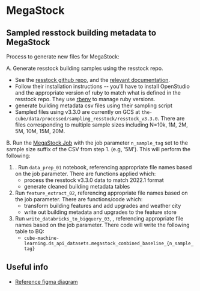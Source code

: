 # MegaStock

## Sampled resstock building metadata to MegaStock

Process to generate new files for MegaStock:

A. Generate resstock building samples using the resstock repo. 
   - See the [resstock github repo](https://github.com/NREL/resstock/tree/develop?tab=readme-ov-file), and the [relevant documentation](https://resstock.readthedocs.io/en/latest/basic_tutorial/architecture.html#sampling).
   - Follow their installation instructions -- you'll have to install OpenStudio and the appropriate version of ruby to match what is defined in the resstock repo. They use [rbenv](https://github.com/rbenv/rbenv#readme) to manage ruby versions.
   - generate building metadata csv files using their sampling script
   - Sampled files using v3.3.0 are currently on GCS at `the-cube/data/processed/sampling_resstock/resstock_v3.3.0`. There are files corresponding to multiple sample sizes including N=10k, 1M, 2M, 5M, 10M, 15M, 20M.

B. Run the [MegaStock Job](https://4617764665359845.5.gcp.databricks.com/jobs/724743198057405?o=4617764665359845) with the job parameter `n_sample_tag` set to the sample size suffix of the CSV from step 1. (e.g, '5M'). This will perform the following: 

1. . Run `data_prep_01` notebook, referencing appropriate file names based on the job parameter. There are functions applied which:
     - process the resstock v3.3.0 data to match 2022.1 format
     - generate cleaned building metadata tables
2. Run `feature_extract_02`, referencing appropriate file names based on the job parameter. There are functions/code which:
     - transform building features and add upgrades and weather city
     - write out building metadata and upgrades to the feature store
3. Run `write_databricks_to_bigquery_03`, , referencing appropriate file names based on the job parameter. There code will write the following table to BQ:
      - `cube-machine-learning.ds_api_datasets.megastock_combined_baseline_{n_sample_tag}`

## Useful info
- [Reference figma diagram](https://www.figma.com/board/HbgKjS4P6tHGDLmz84fxTK/SuMo%2FDoyho?node-id=9-429&node-type=section&t=UCFHhbgvIyBZKoQM-0)